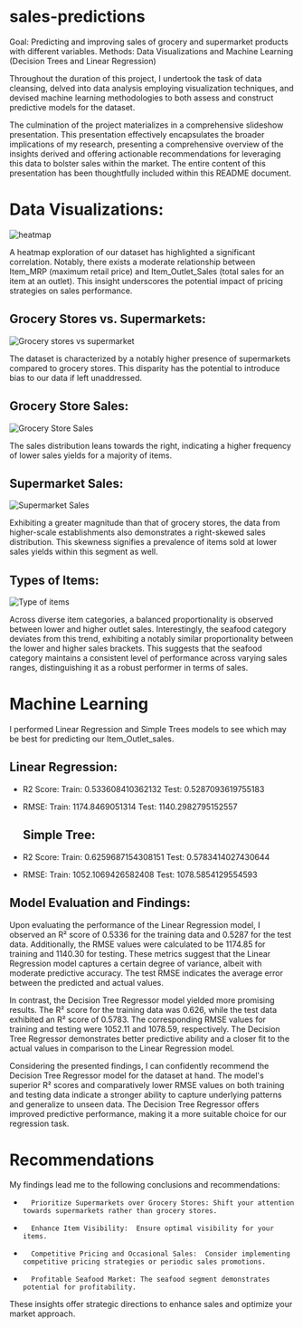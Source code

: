 # sales-predictions

Goal: Predicting and improving sales of grocery and supermarket products with different variables. Methods: Data Visualizations and Machine Learning (Decision Trees and Linear Regression)

Throughout the duration of this project, I undertook the task of data cleansing, delved into data analysis employing visualization techniques, and devised machine learning methodologies to both assess and construct predictive models for the dataset.

The culmination of the project materializes in a comprehensive slideshow presentation. This presentation effectively encapsulates the broader implications of my research, presenting a comprehensive overview of the insights derived and offering actionable recommendations for leveraging this data to bolster sales within the market. The entire content of this presentation has been thoughtfully included within this README document.

# Data Visualizations: 

![heatmap](https://github.com/carmeniturbe/sales-predictions/assets/98364829/c7250cda-1841-4742-83f8-2ca3dbe313b6)

A heatmap exploration of our dataset has highlighted a significant correlation. Notably, there exists a moderate relationship between Item_MRP (maximum retail price) and Item_Outlet_Sales (total sales for an item at an outlet). This insight underscores the potential impact of pricing strategies on sales performance.

## Grocery Stores vs. Supermarkets:

![Grocery stores vs supermarket](https://github.com/carmeniturbe/sales-predictions/assets/98364829/776e2559-c4cb-4166-8422-ee91090df084)

The dataset is characterized by a notably higher presence of supermarkets compared to grocery stores. This disparity has the potential to introduce bias to our data if left unaddressed.

## Grocery Store Sales:

![Grocery Store Sales](https://github.com/carmeniturbe/sales-predictions/assets/98364829/acb534a9-1584-4c45-8b94-f18827e48c7d)

The sales distribution leans towards the right, indicating a higher frequency of lower sales yields for a majority of items.

## Supermarket Sales:

![Supermarket Sales](https://github.com/carmeniturbe/sales-predictions/assets/98364829/0269d89d-8f89-4902-b959-2671be8986bf)

Exhibiting a greater magnitude than that of grocery stores, the data from higher-scale establishments also demonstrates a right-skewed sales distribution. This skewness signifies a prevalence of items sold at lower sales yields within this segment as well.

## Types of Items:

![Type of items](https://github.com/carmeniturbe/sales-predictions/assets/98364829/48cc82e3-9dd1-43f7-8288-3060b90f57a0)

Across diverse item categories, a balanced proportionality is observed between lower and higher outlet sales. Interestingly, the seafood category deviates from this trend, exhibiting a notably similar proportionality between the lower and higher sales brackets. This suggests that the seafood category maintains a consistent level of performance across varying sales ranges, distinguishing it as a robust performer in terms of sales.

# Machine Learning

I performed Linear Regression and Simple Trees models to see which may be best for predicting our Item_Outlet_sales.

## Linear Regression:

- R2 Score:
  Train: 0.533608410362132
  Test: 0.5287093619755183
  
- RMSE:
  Train: 1174.8469051314
  Test: 1140.2982795152557

  ## Simple Tree:

- R2 Score:
  Train: 0.6259687154308151
  Test: 0.5783414027430644
  
- RMSE:
  Train: 1052.1069426582408
  Test: 1078.5854129554593

## Model Evaluation and Findings:

Upon evaluating the performance of the Linear Regression model, I observed an R² score of 0.5336 for the training data and 0.5287 for the test data. Additionally, the RMSE values were calculated to be 1174.85 for training and 1140.30 for testing. These metrics suggest that the Linear Regression model captures a certain degree of variance, albeit with moderate predictive accuracy. The test RMSE indicates the average error between the predicted and actual values.

In contrast, the Decision Tree Regressor model yielded more promising results. The R² score for the training data was 0.626, while the test data exhibited an R² score of 0.5783. The corresponding RMSE values for training and testing were 1052.11 and 1078.59, respectively. The Decision Tree Regressor demonstrates better predictive ability and a closer fit to the actual values in comparison to the Linear Regression model.

Considering the presented findings, I can confidently recommend the Decision Tree Regressor model for the dataset at hand. The model's superior R² scores and comparatively lower RMSE values on both training and testing data indicate a stronger ability to capture underlying patterns and generalize to unseen data. The Decision Tree Regressor offers improved predictive performance, making it a more suitable choice for our regression task.

# Recommendations

My findings lead me to the following conclusions and recommendations:
* 		Prioritize Supermarkets over Grocery Stores: Shift your attention towards supermarkets rather than grocery stores.
* 		Enhance Item Visibility:  Ensure optimal visibility for your items.
* 		Competitive Pricing and Occasional Sales:  Consider implementing competitive pricing strategies or periodic sales promotions.
* 		Profitable Seafood Market: The seafood segment demonstrates potential for profitability.

These insights offer strategic directions to enhance sales and optimize your market approach.
